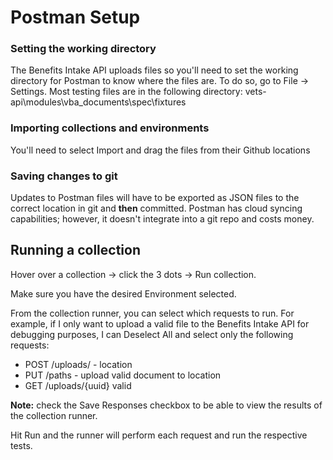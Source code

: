 # Postman Setup

### Setting the working directory
The Benefits Intake API uploads files so you'll need to set the working directory for 
Postman to know where the files are. To do so, go to File -> Settings. Most testing 
files are in the following directory: vets-api\modules\vba_documents\spec\fixtures

### Importing collections and environments
You'll need to select Import and drag the files from their Github locations

### Saving changes to git
Updates to Postman files will have to be exported as JSON files to the 
correct location in git and **then** committed. Postman has cloud syncing capabilities; however, 
it doesn't integrate into a git repo and costs money.

## Running a collection
Hover over a collection -> click the 3 dots -> Run collection.

Make sure you have the desired Environment selected.

From the collection runner, you can select which requests to run. For example, if 
I only want to upload a valid file to the Benefits Intake API for debugging purposes, 
I can Deselect All and select only the following requests:
- POST /uploads/ - location
- PUT /paths - upload valid document to location
- GET /uploads/{uuid} valid

**Note:** check the Save Responses checkbox to be able to view the results of the 
collection runner.

Hit Run and the runner will perform each request and run the respective tests.